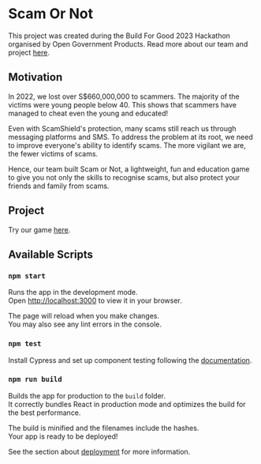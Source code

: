 # Scam Or Not

This project was created during the Build For Good 2023 Hackathon organised by Open Government Products. Read more about our team and project [here](https://www.build.gov.sg/projects/scamornot).

## Motivation

In 2022, we lost over S$660,000,000 to scammers. The majority of the victims were young people below 40. This shows that scammers have managed to cheat even the young and educated!

Even with ScamShield's protection, many scams still reach us through messaging platforms and SMS. To address the problem at its root, we need to improve everyone's ability to identify scams. The more vigilant we are, the fewer victims of scams.

Hence, our team built Scam or Not, a lightweight, fun and education game to give you not only the skills to recognise scams, but also protect your friends and family from scams.

## Project

Try our game [here](https://go.gov.sg/scam-or-not).

## Available Scripts

### `npm start`

Runs the app in the development mode.\
Open [http://localhost:3000](http://localhost:3000) to view it in your browser.

The page will reload when you make changes.\
You may also see any lint errors in the console.

### `npm test`

Install Cypress and set up component testing following the [documentation](https://docs.cypress.io/guides/component-testing/react/overview).

### `npm run build`

Builds the app for production to the `build` folder.\
It correctly bundles React in production mode and optimizes the build for the best performance.

The build is minified and the filenames include the hashes.\
Your app is ready to be deployed!

See the section about [deployment](https://facebook.github.io/create-react-app/docs/deployment) for more information.
